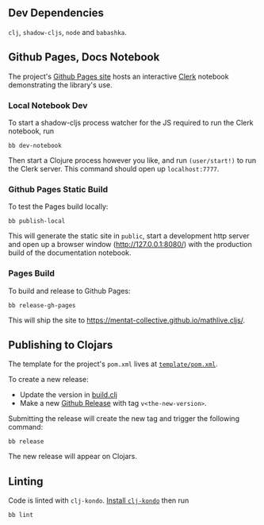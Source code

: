 ## Dev Dependencies

`clj`, `shadow-cljs`, `node` and `babashka`.

## Github Pages, Docs Notebook

The project's [Github Pages
site](https://mentat-collective.github.io/mathlive.cljs) hosts an interactive
[Clerk](https://github.com/nextjournal/clerk) notebook demonstrating the
library's use.

### Local Notebook Dev

To start a shadow-cljs process watcher for the JS required to run the Clerk
notebook, run

```
bb dev-notebook
```

Then start a Clojure process however you like, and run `(user/start!)` to run
the Clerk server. This command should open up `localhost:7777`.

### Github Pages Static Build

To test the Pages build locally:

```
bb publish-local
```

This will generate the static site in `public`, start a development http server
and open up a browser window (http://127.0.0.1:8080/) with the production build
of the documentation notebook.

### Pages Build

To build and release to Github Pages:

```
bb release-gh-pages
```

This will ship the site to https://mentat-collective.github.io/mathlive.cljs/.

## Publishing to Clojars

The template for the project's `pom.xml` lives at
[`template/pom.xml`](https://github.com/mentat-collective/mathlive.cljs/blob/main/template/pom.xml).

To create a new release:

- Update the version in
  [build.clj](https://github.com/mentat-collective/mathlive.cljs/blob/main/build.clj)
- Make a new [Github
  Release](https://github.com/mentat-collective/mathlive.cljs/releases) with tag
  `v<the-new-version>`.

Submitting the release will create the new tag and trigger the following
command:

```
bb release
```

The new release will appear on Clojars.

## Linting

Code is linted with `clj-kondo`. [Install
`clj-kondo`](https://github.com/clj-kondo/clj-kondo/blob/master/doc/install.md)
then run

```
bb lint
```

